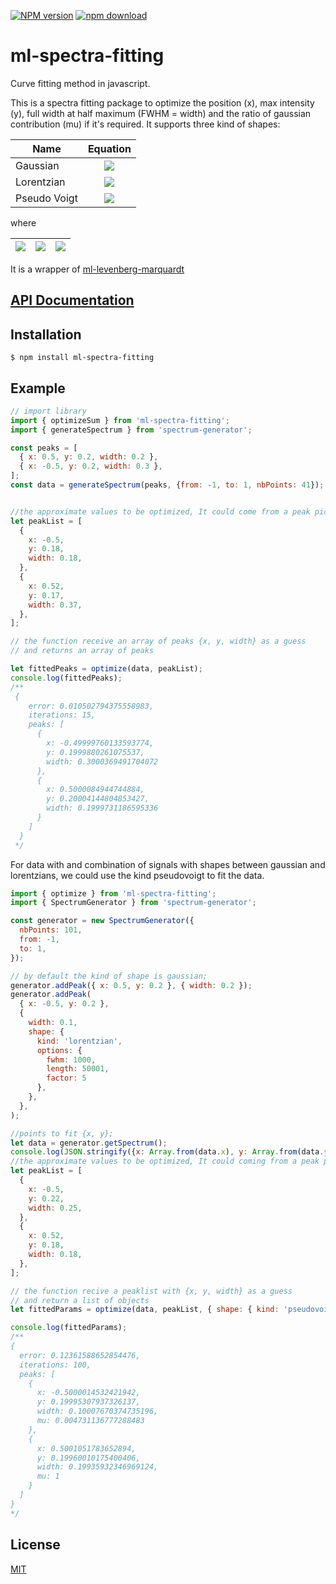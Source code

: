 [![NPM version][npm-image]][npm-url] [![npm download][download-image]][download-url]

# ml-spectra-fitting

Curve fitting method in javascript.

This is a spectra fitting package to optimize the position (x), max intensity (y), full width at half maximum (FWHM = width) and the ratio of gaussian contribution (mu) if it's required. It supports three kind of shapes:

| Name         |                                                                                                                            Equation                                                                                                                             |
| ------------ | :-------------------------------------------------------------------------------------------------------------------------------------------------------------------------------------------------------------------------------------------------------------: |
| Gaussian     |                                                                 <img src="https://tex.cheminfo.org/?tex=y%20%5Ccdot%20exp%20%5Cleft%5B%5Cfrac%7B%5Cdelta%7D%7B2%20%5Csigma%5E2%7D%5Cright%5D"/>                                                                 |
| Lorentzian   |                                                                             <img src="https://tex.cheminfo.org/?tex=y%5Ccdot%5Cfrac%7B%5Cgamma%7D%7B%5Cdelta%20%2B%20%5Cgamma%7D"/>                                                                             |
| Pseudo Voigt | <img src="https://tex.cheminfo.org/?tex=y%20*%20%5Cleft%5B%5Cmu%20%5Ccdot%20exp%20%5Cleft%5B%5Cfrac%7B%5Cdelta%7D%7B2%20%5Csigma%5E2%7D%5Cright%5D%20%2B%20(1%20-%20%5Cmu)%20%5Ccdot%20%5Cfrac%7B%5Cgamma%7D%7B%5Cdelta%20%2B%20%5Cgamma%7D%20%5Cright%5D%0A"/> |

where

| <img src="https://tex.cheminfo.org/?tex=%5Cdelta%20%3D%20%5Cleft(t%20-%20x%5Cright)%5E2%0A"/> | <img src="https://tex.cheminfo.org/?tex=%5Csigma%20%3D%20%5Cfrac%7Bwidth%7D%7B2%5Csqrt%7B2%20%5Ccdot%20Ln(2)%7D%7D"/> | <img src="https://tex.cheminfo.org/?tex=%5Cgamma%3D%5Cleft(width%5Cright)%5E2"/> |
| --------------------------------------------------------------------------------------------- | :--------------------------------------------------------------------------------------------------------------------: | :--------------------------------------------------------------------------------------------------- |


It is a wrapper of [ml-levenberg-marquardt](https://github.com/mljs/levenberg-marquardt)

## [API Documentation](https://mljs.github.io/spectra-fitting/)

## Installation

`$ npm install ml-spectra-fitting`

## Example

```js
// import library
import { optimizeSum } from 'ml-spectra-fitting';
import { generateSpectrum } from 'spectrum-generator';

const peaks = [
  { x: 0.5, y: 0.2, width: 0.2 },
  { x: -0.5, y: 0.2, width: 0.3 },
];
const data = generateSpectrum(peaks, {from: -1, to: 1, nbPoints: 41});


//the approximate values to be optimized, It could come from a peak picking with ml-gsd
let peakList = [
  {
    x: -0.5,
    y: 0.18,
    width: 0.18,
  },
  {
    x: 0.52,
    y: 0.17,
    width: 0.37,
  },
];

// the function receive an array of peaks {x, y, width} as a guess
// and returns an array of peaks

let fittedPeaks = optimize(data, peakList);
console.log(fittedPeaks);
/**
 {
    error: 0.010502794375558983,
    iterations: 15,
    peaks: [
      {
        x: -0.49999760133593774,
        y: 0.1999880261075537,
        width: 0.3000369491704072
      },
      {
        x: 0.5000084944744884,
        y: 0.20004144804853427,
        width: 0.1999731186595336
      }
    ]
  }
 */
```

For data with and combination of signals with shapes between gaussian and lorentzians, we could use the kind pseudovoigt to fit the data.

```js
import { optimize } from 'ml-spectra-fitting';
import { SpectrumGenerator } from 'spectrum-generator';

const generator = new SpectrumGenerator({
  nbPoints: 101,
  from: -1,
  to: 1,
});

// by default the kind of shape is gaussian;
generator.addPeak({ x: 0.5, y: 0.2 }, { width: 0.2 });
generator.addPeak(
  { x: -0.5, y: 0.2 },
  {
    width: 0.1,
    shape: {
      kind: 'lorentzian',
      options: {
        fwhm: 1000,
        length: 50001,
        factor: 5
      },
    },
  },
);

//points to fit {x, y};
let data = generator.getSpectrum();
console.log(JSON.stringify({x: Array.from(data.x), y: Array.from(data.y)}))
//the approximate values to be optimized, It could coming from a peak picking with ml-gsd
let peakList = [
  {
    x: -0.5,
    y: 0.22,
    width: 0.25,
  },
  {
    x: 0.52,
    y: 0.18,
    width: 0.18,
  },
];

// the function recive a peaklist with {x, y, width} as a guess
// and return a list of objects
let fittedParams = optimize(data, peakList, { shape: { kind: 'pseudovoigt' } });

console.log(fittedParams);
/**
{
  error: 0.12361588652854476,
  iterations: 100,
  peaks: [
    {
      x: -0.5000014532421942,
      y: 0.19995307937326137,
      width: 0.10007670374735196,
      mu: 0.004731136777288483
    },
    {
      x: 0.5001051783652894,
      y: 0.19960010175400406,
      width: 0.19935932346969124,
      mu: 1
    }
  ]
}
*/
```

## License

[MIT](./LICENSE)

[npm-image]: https://img.shields.io/npm/v/ml-spectra-fitting.svg?style=flat-square
[npm-url]: https://npmjs.org/package/ml-spectra-fitting
[download-image]: https://img.shields.io/npm/dm/ml-spectra-fitting.svg?style=flat-square
[download-url]: https://npmjs.org/package/ml-spectra-fitting
